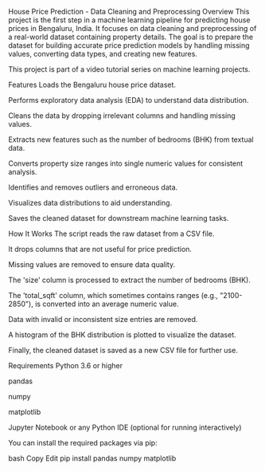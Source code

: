 House Price Prediction - Data Cleaning and Preprocessing
Overview
This project is the first step in a machine learning pipeline for predicting house prices in Bengaluru, India. It focuses on data cleaning and preprocessing of a real-world dataset containing property details. The goal is to prepare the dataset for building accurate price prediction models by handling missing values, converting data types, and creating new features.

This project is part of a video tutorial series on machine learning projects.

Features
Loads the Bengaluru house price dataset.

Performs exploratory data analysis (EDA) to understand data distribution.

Cleans the data by dropping irrelevant columns and handling missing values.

Extracts new features such as the number of bedrooms (BHK) from textual data.

Converts property size ranges into single numeric values for consistent analysis.

Identifies and removes outliers and erroneous data.

Visualizes data distributions to aid understanding.

Saves the cleaned dataset for downstream machine learning tasks.

How It Works
The script reads the raw dataset from a CSV file.

It drops columns that are not useful for price prediction.

Missing values are removed to ensure data quality.

The 'size' column is processed to extract the number of bedrooms (BHK).

The 'total_sqft' column, which sometimes contains ranges (e.g., "2100-2850"), is converted into an average numeric value.

Data with invalid or inconsistent size entries are removed.

A histogram of the BHK distribution is plotted to visualize the dataset.

Finally, the cleaned dataset is saved as a new CSV file for further use.

Requirements
Python 3.6 or higher

pandas

numpy

matplotlib

Jupyter Notebook or any Python IDE (optional for running interactively)

You can install the required packages via pip:

bash
Copy
Edit
pip install pandas numpy matplotlib

